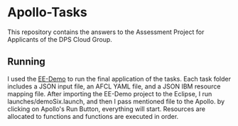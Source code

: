 # Apollo-Tasks

This repository contains the answers to the Assessment Project for Applicants of the DPS Cloud Group.
## Running

I used the [EE-Demo](https://github.com/Apollo-Core/EE-Demo) to run the final application of the tasks. Each task folder includes a JSON input file, an AFCL YAML file, and a JSON IBM resource mapping file. After importing the EE-Demo project to the Eclipse, I run launches/demoSix.launch, and then I pass mentioned file to the Apollo. by clicking on Apollo's Run Button, everything will start. Resources are allocated to functions and functions are executed in order.
